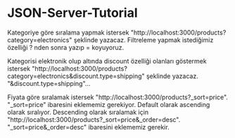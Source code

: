 # JSON-Server-Tutorial

Kategoriye göre sıralama yapmak istersek "http://localhost:3000/products?category=electronics" şeklinde yazacaz. Filtreleme yapmak istediğimiz özelliği ? nden sonra yazıp = koyuyoruz.


Kategorisi elektronik olup altında discount özelliği olanları göstermek istersek "http://localhost:3000/products?category=electronics&discount.type=shipping" şeklinde yazacaz. "&discount.type=shipping"...


Fiyata göre sıralamak istersek "http://localhost:3000/products?_sort=price". "_sort=price" ibaresini eklememiz gerekiyor. Default olarak ascending olarak sıralıyor.
Descending olarak sıralamak için "http://localhost:3000/products?_sort=price&_order=desc". "_sort=price&_order=desc" ibaresini eklememiz gerekir.
